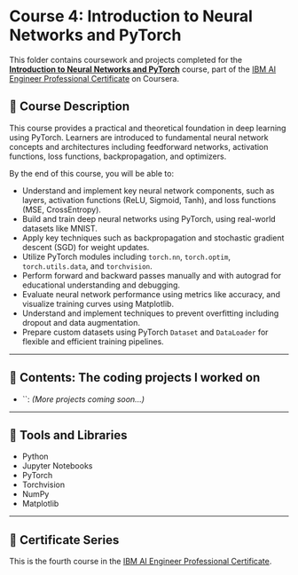 # Course 4: Introduction to Neural Networks and PyTorch

This folder contains coursework and projects completed for the **[Introduction to Neural Networks and PyTorch](https://www.coursera.org/learn/deep-neural-networks-with-pytorch?specialization=ai-engineer)** course, part of the [IBM AI Engineer Professional Certificate](https://www.coursera.org/professional-certificates/ai-engineer) on Coursera.

## 🧠 Course Description

This course provides a practical and theoretical foundation in deep learning using PyTorch. Learners are introduced to fundamental neural network concepts and architectures including feedforward networks, activation functions, loss functions, backpropagation, and optimizers.

By the end of this course, you will be able to:

- Understand and implement key neural network components, such as layers, activation functions (ReLU, Sigmoid, Tanh), and loss functions (MSE, CrossEntropy).
- Build and train deep neural networks using PyTorch, using real-world datasets like MNIST.
- Apply key techniques such as backpropagation and stochastic gradient descent (SGD) for weight updates.
- Utilize PyTorch modules including `torch.nn`, `torch.optim`, `torch.utils.data`, and `torchvision`.
- Perform forward and backward passes manually and with autograd for educational understanding and debugging.
- Evaluate neural network performance using metrics like accuracy, and visualize training curves using Matplotlib.
- Understand and implement techniques to prevent overfitting including dropout and data augmentation.
- Prepare custom datasets using PyTorch `Dataset` and `DataLoader` for flexible and efficient training pipelines.

---

## 📂 Contents: The coding projects I worked on

- ``: *(More projects coming soon...)*

---

## 🔧 Tools and Libraries

- Python
- Jupyter Notebooks
- PyTorch
- Torchvision
- NumPy
- Matplotlib

---

## 📌 Certificate Series

This is the fourth course in the [IBM AI Engineer Professional Certificate](https://www.coursera.org/professional-certificates/ai-engineer).
